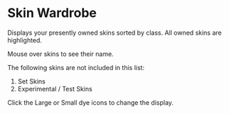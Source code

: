 # Skin Wardrobe

Displays your presently owned skins sorted by class. All owned skins are highlighted.

Mouse over skins to see their name.

The following skins are not included in this list:

1. Set Skins
1. Experimental / Test Skins

Click the Large or Small dye icons to change the display.
